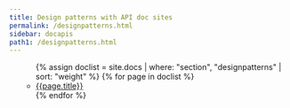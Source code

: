 ```yaml
---
title: Design patterns with API doc sites
permalink: /designpatterns.html
sidebar: docapis
path1: /designpatterns.html
---
```


<ul class="onPageMinitoc">

<ul>
{% assign doclist = site.docs | where: "section", "designpatterns" | sort: "weight" %}
{% for page in doclist %}
<li class="level1"><a href="{{page.permalink | remove: "/" }}">{{page.title}}</a></li>
{% endfor %}
</ul>
